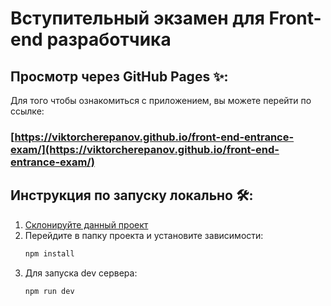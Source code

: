 # Вступительный экзамен для Front-end разработчика

## Просмотр через GitHub Pages ✨:
Для того чтобы ознакомиться с приложением, вы можете перейти по ссылке:
### [https://viktorcherepanov.github.io/front-end-entrance-exam/](https://viktorcherepanov.github.io/front-end-entrance-exam/)


## Инструкция по запуску локально 🛠️:
1. [Склонируйте данный проект](https://github.com/ViktorCherepanov/front-end-entrance-exam)
2. Перейдите в папку проекта и установите зависимости:
   ```bash
   npm install
   ```
3. Для запуска dev сервера:
   ```bash
   npm run dev
   ```
